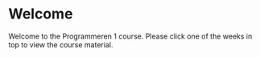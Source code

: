 # Welcome

Welcome to the Programmeren 1 course. Please click one of the weeks in top to view the course material.